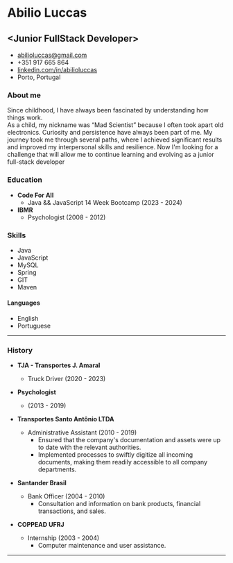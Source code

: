 # Abilio Luccas
## &lt;Junior FullStack Developer>

- abilioluccas@gmail.com
- +351 917 665 864
- [linkedin.com/in/abilioluccas](https://www.linkedin.com/in/abilioluccas)
- Porto, Portugal

### About me
Since childhood, I have always been fascinated by understanding how things work. <br>
As a child, my nickname was “Mad Scientist” because I often took apart old electronics.
Curiosity and persistence have always been part of me.
My journey took me through several paths, where I achieved significant results and improved my interpersonal skills and resilience.
Now I'm looking for a challenge that will allow me to continue learning and evolving as a junior full-stack developer

### Education
- **Code For All**
  - Java && JavaScript 14 Week Bootcamp (2023 - 2024)
- **IBMR**
  - Psychologist (2008 - 2012)

### Skills
- Java
- JavaScript
- MySQL
- Spring
- GIT
- Maven

#### Languages
- English
- Portuguese

---

### History

- **TJA - Transportes J. Amaral**
  - Truck Driver (2020 - 2023)

- **Psychologist**
  - (2013 - 2019)

- **Transportes Santo Antônio LTDA**
  - Administrative Assistant (2010 - 2019)
    - Ensured that the company's documentation and assets were up to date with the relevant authorities.
    - Implemented processes to swiftly digitize all incoming documents, making them readily accessible to all company departments.

- **Santander Brasil**
  - Bank Officer (2004 - 2010)
    - Consultation and information on bank products, financial transactions, and sales.

- **COPPEAD UFRJ**
  - Internship (2003 - 2004)
    - Computer maintenance and user assistance.
---